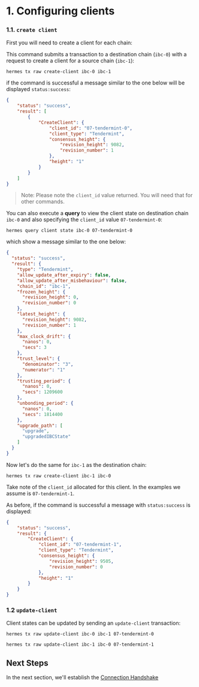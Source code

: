 # 1. Configuring clients

### 1.1. `create client`

First you will need to create a client for each chain:

This command submits a transaction to a destination chain (`ibc-0`) with a request to create a client for a source chain (`ibc-1`):

```shell
hermes tx raw create-client ibc-0 ibc-1
```

if the command is successful a message similar to the one below will be displayed `status:success`:

```json
{
    "status": "success",
    "result": [
        {
            "CreateClient": {
                "client_id": "07-tendermint-0",
                "client_type": "Tendermint",
                "consensus_height": {
                    "revision_height": 9082,
                    "revision_number": 1
                },
                "height": "1"
            }
        }
    ]
}
```

> Note: Please note the `client_id` value returned. You will need that for other commands.

You can also execute a __query__ to view the client state on destination chain `ibc-0` and also specifying the `client_id` value `07-tendermint-0`:

```shell
hermes query client state ibc-0 07-tendermint-0
```

which show a message similar to the one below:

```json
{
  "status": "success",
  "result": {
    "type": "Tendermint",
    "allow_update_after_expiry": false,
    "allow_update_after_misbehaviour": false,
    "chain_id": "ibc-1",
    "frozen_height": {
      "revision_height": 0,
      "revision_number": 0
    },
    "latest_height": {
      "revision_height": 9082,
      "revision_number": 1
    },
    "max_clock_drift": {
      "nanos": 0,
      "secs": 3
    },
    "trust_level": {
      "denominator": "3",
      "numerator": "1"
    },
    "trusting_period": {
      "nanos": 0,
      "secs": 1209600
    },
    "unbonding_period": {
      "nanos": 0,
      "secs": 1814400
    },
    "upgrade_path": [
      "upgrade",
      "upgradedIBCState"
    ]
  }
}
```

Now let's do the same for `ibc-1` as the destination chain:

```shell
hermes tx raw create-client ibc-1 ibc-0
```

Take note of the `client_id` allocated for this client. In the examples we assume is `07-tendermint-1`.

As before, if the command is successful a message with `status:success` is displayed:

```json
{
    "status": "success",
    "result": {
        "CreateClient": {
            "client_id": "07-tendermint-1",
            "client_type": "Tendermint",
            "consensus_height": {
                "revision_height": 9505,
                "revision_number": 0
            },
            "height": "1"
        }
    }
}
```

### 1.2 `update-client`

Client states can be updated by sending an `update-client` transaction:

```shell
hermes tx raw update-client ibc-0 ibc-1 07-tendermint-0
```

```shell
hermes tx raw update-client ibc-1 ibc-0 07-tendermint-1
```

## Next Steps

In the next section, we'll establish the [Connection Handshake](./tutorial_conn_raw.md)
